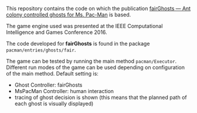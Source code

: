 

This repository contains the code on which the publication [fairGhosts — Ant colony controlled ghosts for Ms. Pac-Man](https://ieeexplore.ieee.org/document/7744325)
is based. 

The game engine used was presented at the IEEE Computational Intelligence and Games Conference 2016.

The code developed for **fairGhosts** is found in the package `pacman/entries/ghosts/fair`.

The game can be tested by running the main method `pacman/Executor`. 
Different run modes of the game can be used depending on configuration of the main method. 
Default setting is:
* Ghost Controller: fairGhosts
* MsPacMan Controller: human interaction
* tracing of ghost decision is shown (this means that the planned path of each ghost is visually displayed)